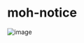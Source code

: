 # moh-notice
![image](https://github.com/user-attachments/assets/c8f25c84-abc6-43a0-84f9-931a8e696aec)
